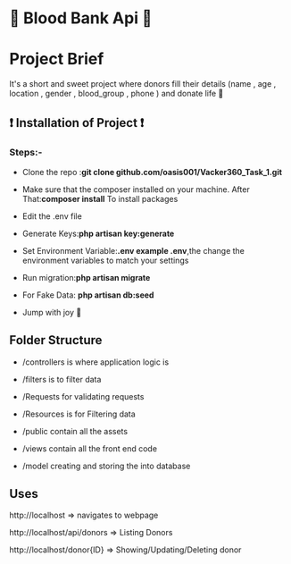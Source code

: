 # :two_men_holding_hands: Blood Bank Api :two_women_holding_hands:

# Project Brief

It's a short and sweet project where donors fill their details (name , age , location , gender , blood_group , phone ) and donate life :revolving_hearts:

## :exclamation: Installation of Project :exclamation:
### Steps:-


- Clone the repo :**git clone github.com/oasis001/Vacker360_Task_1.git**

- Make sure that the composer installed on your machine. After That:**composer install** To install packages

- Edit the .env file

- Generate Keys:**php artisan key:generate**

- Set Environment Variable:**.env example .env**,the change the environment variables to match your settings

- Run migration:**php artisan migrate**

- For Fake Data: **php artisan db:seed** 

- Jump with joy :dash:


## Folder Structure

- /controllers is where application logic is

- /filters is to filter data

- /Requests for validating requests 

- /Resources is for Filtering data 

- /public contain all the assets

- /views contain all the front end code

- /model creating and storing the into database

## Uses

http://localhost => navigates to webpage

http://localhost/api/donors => Listing Donors

http://localhost/donor{ID} => Showing/Updating/Deleting donor




